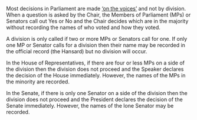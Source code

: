 Most decisions in Parliament are made
[‘on the voices’](http://www.peo.gov.au/learning/fact-sheets/voting-in-the-chambers.html)
and not by division. When a question is asked by the Chair, the Members of Parliament (MPs) or
Senators call out Yes or No and the Chair decides which are in the majority without
recording the names of who voted and how they voted.

A division is only called if two or more MPs or Senators call for one. If only one MP or Senator
calls for a division then their name may be recorded in the official record (the Hansard) but no
division will occur.

In the House of Representatives, if there are four or less MPs on a side of the division then the
division does not proceed and the Speaker declares the decision of the House immediately.
However, the names of the MPs in the minority are recorded.

In the Senate, if there is only one Senator on a side of the division then the division does not
proceed and the President declares the decision of the Senate immediately. However, the names
of the lone Senator may be recorded.
